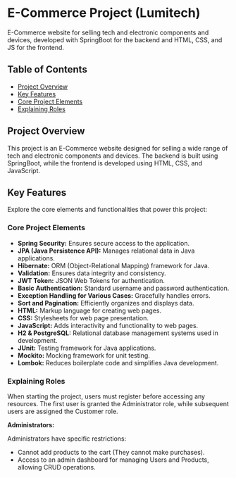 # E-Commerce Project (Lumitech)

E-Commerce website for selling tech and electronic components and devices, developed with SpringBoot for the backend and HTML, CSS, and JS for the frontend.

## Table of Contents

- [Project Overview](#project-overview)
- [Key Features](#key-features)
- [Core Project Elements](#core-project-elements)
- [Explaining Roles](#explaining-roles)

## Project Overview

This project is an E-Commerce website designed for selling a wide range of tech and electronic components and devices. The backend is built using SpringBoot, while the frontend is developed using HTML, CSS, and JavaScript.

## Key Features

Explore the core elements and functionalities that power this project:

### Core Project Elements

- **Spring Security:** Ensures secure access to the application.
- **JPA (Java Persistence API):** Manages relational data in Java applications.
- **Hibernate:** ORM (Object-Relational Mapping) framework for Java.
- **Validation:** Ensures data integrity and consistency.
- **JWT Token:** JSON Web Tokens for authentication.
- **Basic Authentication:** Standard username and password authentication.
- **Exception Handling for Various Cases:** Gracefully handles errors.
- **Sort and Pagination:** Efficiently organizes and displays data.
- **HTML:** Markup language for creating web pages.
- **CSS:** Stylesheets for web page presentation.
- **JavaScript:** Adds interactivity and functionality to web pages.
- **H2 & PostgreSQL:** Relational database management systems used in development.
- **JUnit:** Testing framework for Java applications.
- **Mockito:** Mocking framework for unit testing.
- **Lombok:** Reduces boilerplate code and simplifies Java development.

### Explaining Roles

When starting the project, users must register before accessing any resources. The first user is granted the Administrator role, while subsequent users are assigned the Customer role.

**Administrators:** 

Administrators have specific restrictions:

- Cannot add products to the cart (They cannot make purchases).
- Access to an admin dashboard for managing Users and Products, allowing CRUD operations.
